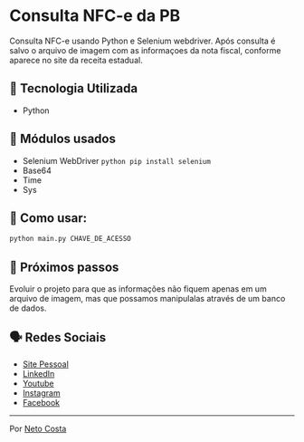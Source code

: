 # Consulta NFC-e da PB

Consulta NFC-e usando Python e Selenium webdriver. Após consulta é salvo o arquivo de imagem com as informaçoes da nota fiscal, conforme aparece no site da receita estadual.

## 🚀 Tecnologia Utilizada

* Python

## 🚀 Módulos usados

* Selenium WebDriver ```python pip install selenium```
* Base64
* Time
* Sys

## 🚀 Como usar:

```python
python main.py CHAVE_DE_ACESSO
```

## 🚀 Próximos passos

Evoluir o projeto para que as informações não fiquem apenas em um arquivo de imagem, mas que possamos manipulalas através de um banco de dados.

## 🗣️ Redes Sociais

* [Site Pessoal](https://www.netocosta.com.br)
* [LinkedIn](https://www.linkedin.com/in/netocostajp/)
* [Youtube](https://www.youtube.com/@dev.netocosta)
* [Instagram](https://www.instagram.com/netocostajp/)
* [Facebook](https://www.facebook.com/netocostajp/)

---
Por [Neto Costa](https://github.com/netocosta/)
